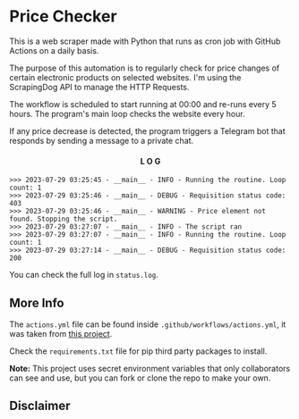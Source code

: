 # Price Checker
This is a web scraper made with Python that runs as cron job with GitHub Actions on a daily basis.

The purpose of this automation is to regularly check for price changes of certain electronic products on selected websites. I'm using the ScrapingDog API to manage the HTTP Requests.

The workflow is scheduled to start running at 00:00 and re-runs every 5 hours. The program's main loop checks the website every hour.

If any price decrease is detected, the program triggers a Telegram bot that responds by sending a message to a private chat.

<div align="center" >

#### L O G

</div>

```
>>> 2023-07-29 03:25:45 - __main__ - INFO - Running the routine. Loop count: 1
>>> 2023-07-29 03:25:46 - __main__ - DEBUG - Requisition status code: 403
>>> 2023-07-29 03:25:46 - __main__ - WARNING - Price element not found. Stopping the script.
>>> 2023-07-29 03:27:07 - __main__ - INFO - The script ran
>>> 2023-07-29 03:27:07 - __main__ - INFO - Running the routine. Loop count: 1
>>> 2023-07-29 03:27:14 - __main__ - DEBUG - Requisition status code: 200
```

You can check the full log in `status.log`.

## More Info

The `actions.yml` file can be found inside `.github/workflows/actions.yml`, it was taken from [this project](https://github.com/patrickloeber/python-github-action-template).

Check the `requirements.txt` file for pip third party packages to install.

<strong>Note:</strong> This project uses secret environment variables that only collaborators can see and use, but you can fork or clone the repo to make your own. 

## Disclaimer